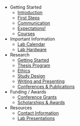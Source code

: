 - Getting Started
    - [Introduction](introduction/intro)
    - [First Steps](introduction/prep)
    - [Communication](introduction/slack)
    - [Expectations!](introduction/expectations)
    - [Courses](introduction/courses)
- Important Information
    - [Lab Calendar](important_info/labcalendar)
    - [Lab Hardware](important_info/hardware)
- Research
    - [Getting Started](research/startresearch)
    - [Thesis Program](research/thesis)
    - [Ethics](research/ethics)
    - [Study Design](research/studydesign)
    - [Writing and Presenting](research/writing_presenting)
    - [Conferences & Publications](research/publications)
- Funding / Awards
    - [Conference Grants](funding_awards/conferencegrants)
    - [Scholarships & Awards](funding_awards/scholarships)
- Resources
    - [Contact Information](resources/contactinfo)
    - [Lab Presentations](resources/presentations)